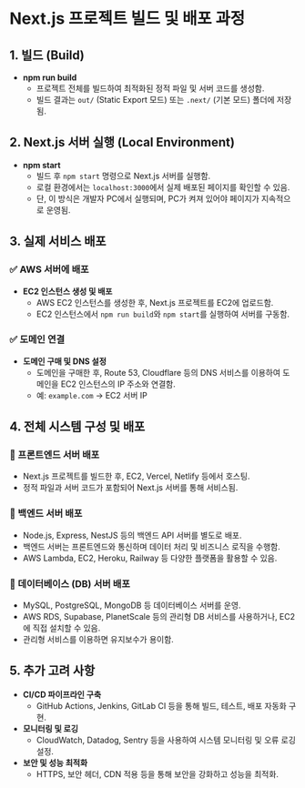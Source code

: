 # Next.js 프로젝트 빌드 및 배포 과정

## 1. 빌드 (Build)

- **npm run build**
  - 프로젝트 전체를 빌드하여 최적화된 정적 파일 및 서버 코드를 생성함.
  - 빌드 결과는 `out/` (Static Export 모드) 또는 `.next/` (기본 모드) 폴더에 저장됨.

## 2. Next.js 서버 실행 (Local Environment)

- **npm start**
  - 빌드 후 `npm start` 명령으로 Next.js 서버를 실행함.
  - 로컬 환경에서는 `localhost:3000`에서 실제 배포된 페이지를 확인할 수 있음.
  - 단, 이 방식은 개발자 PC에서 실행되며, PC가 켜져 있어야 페이지가 지속적으로 운영됨.

## 3. 실제 서비스 배포

### ✅ AWS 서버에 배포

- **EC2 인스턴스 생성 및 배포**
  - AWS EC2 인스턴스를 생성한 후, Next.js 프로젝트를 EC2에 업로드함.
  - EC2 인스턴스에서 `npm run build`와 `npm start`를 실행하여 서버를 구동함.

### ✅ 도메인 연결

- **도메인 구매 및 DNS 설정**
  - 도메인을 구매한 후, Route 53, Cloudflare 등의 DNS 서비스를 이용하여 도메인을 EC2 인스턴스의 IP 주소와 연결함.
  - 예: `example.com` → EC2 서버 IP

## 4. 전체 시스템 구성 및 배포

### 🔹 프론트엔드 서버 배포

- Next.js 프로젝트를 빌드한 후, EC2, Vercel, Netlify 등에서 호스팅.
- 정적 파일과 서버 코드가 포함되어 Next.js 서버를 통해 서비스됨.

### 🔹 백엔드 서버 배포

- Node.js, Express, NestJS 등의 백엔드 API 서버를 별도로 배포.
- 백엔드 서버는 프론트엔드와 통신하며 데이터 처리 및 비즈니스 로직을 수행함.
- AWS Lambda, EC2, Heroku, Railway 등 다양한 플랫폼을 활용할 수 있음.

### 🔹 데이터베이스 (DB) 서버 배포

- MySQL, PostgreSQL, MongoDB 등 데이터베이스 서버를 운영.
- AWS RDS, Supabase, PlanetScale 등의 관리형 DB 서비스를 사용하거나, EC2에 직접 설치할 수 있음.
- 관리형 서비스를 이용하면 유지보수가 용이함.

## 5. 추가 고려 사항

- **CI/CD 파이프라인 구축**
  - GitHub Actions, Jenkins, GitLab CI 등을 통해 빌드, 테스트, 배포 자동화 구현.
- **모니터링 및 로깅**
  - CloudWatch, Datadog, Sentry 등을 사용하여 시스템 모니터링 및 오류 로깅 설정.
- **보안 및 성능 최적화**
  - HTTPS, 보안 헤더, CDN 적용 등을 통해 보안을 강화하고 성능을 최적화.
